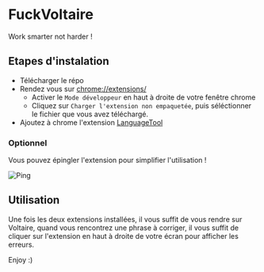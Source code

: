 # FuckVoltaire
Work smarter not harder !

## Etapes d'instalation

 - Télécharger le répo
 - Rendez vous sur [chrome://extensions/](chrome://extensions/)
    - Activer le `Mode développeur` en haut à droite de votre fenêtre chrome
    - Cliquez sur `Charger l'extension non empaquetée`, puis séléctionner le fichier que vous avez téléchargé.
- Ajoutez à chrome l'extension [LanguageTool](https://chrome.google.com/webstore/detail/grammar-spell-checker-%E2%80%94-l/oldceeleldhonbafppcapldpdifcinji?hl=fr) 

### Optionnel
Vous pouvez épingler l'extension pour simplifier l'utilisation !

![Ping](https://media.discordapp.net/attachments/1010611126125465670/1049014909096165396/image.png)


## Utilisation 
Une fois les deux extensions installées, il vous suffit de vous rendre sur Voltaire, quand vous rencontrez une phrase à corriger, il vous suffit de cliquer sur l'extension en haut à droite de votre écran pour afficher les erreurs.

Enjoy :)
